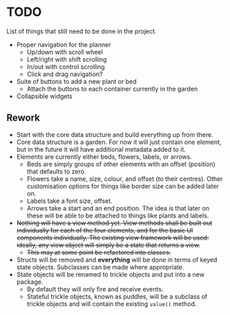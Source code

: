 # TODO

List of things that still need to be done in the project.

- Proper navigation for the planner
    - Up/down with scroll wheel
    - Left/right with shift scrolling
    - In/out with control scrolling
    - Click and drag navigation?
- Suite of buttons to add a new plant or bed
    - Attach the buttons to each container currently in the garden
- Collapsible widgets

## Rework

-   Start with the core data structure and build everything up from there.
-   Core data structure is a garden.
    For now it will just contain one element, but in the future it will have additional metadata added to it.
-   Elements are currently either beds, flowers, labels, or arrows.
    -   Beds are simply groups of other elements with an offset (position) that defaults to zero.
    -   Flowers take a name, size, colour, and offset (to their centres).
        Other customisation options for things like border size can be added later on.
    -   Labels take a font size, offset.
    -   Arrows take a start and an end position.
        The idea is that later on these will be able to be attached to things like plants and labels.
-   ~~Nothing will have a view method yet.
    View methods shall be built out individually for each of the four elements, and for the basic UI components individually.
    The existing view framework will be used: ideally, any view object will simply be a state that returns a view.~~
    -   ~~This may at some point be refactored into classes.~~
-   Structs will be removed and **everything** will be done in terms of keyed state objects.
    Subclasses can be made where appropriate.
-   State objects will be renamed to trickle objects and put into a new package.
    -   By default they will only fire and receive events.
    -   Stateful trickle objects, known as puddles, will be a subclass of trickle objects and will contain the existing `value()` method.
